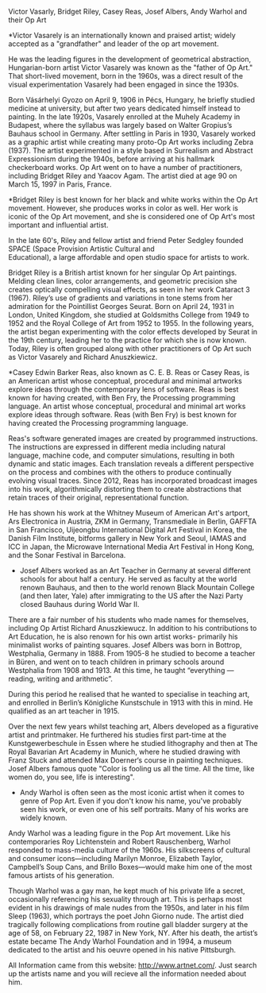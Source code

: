 Victor Vasarly, Bridget Riley, Casey Reas, Josef Albers, Andy Warhol and their Op Art

  *Victor Vasarely is an internationally known and praised artist; widely accepted as a "grandfather" and leader of the op art movement.

  He was the leading figures in the development of geometrical abstraction, Hungarian-born artist Victor Vasarely was 
known as the "father of Op Art." That short-lived movement, born in the 1960s, was a direct result of the visual 
experimentation Vasarely had been engaged in since the 1930s.

   Born Vásárhelyi Gyozo on April 9, 1906 in Pécs, Hungary, he briefly studied medicine at university, but after two years 
 dedicated himself instead to painting. In the late 1920s, Vasarely enrolled at the Muhely Academy in Budapest, where the 
 syllabus was largely based on Walter Gropius’s Bauhaus school in Germany. After settling in Paris in 1930, Vasarely worked 
 as a graphic artist while creating many proto-Op Art works including Zebra (1937). The artist experimented in a style based 
 in Surrealism and Abstract Expressionism during the 1940s, before arriving at his hallmark checkerboard works. Op Art went 
 on to have a number of practitioners, including Bridget Riley and Yaacov Agam. The artist died at age 90 on March 15, 1997 
 in Paris, France.


   *Bridget Riley is best known for her black and white works within the Op Art movement. However, she produces works in 
 color 
 as well. Her work is iconic of the Op Art movement, and she is considered one of Op Art's most important and influential 
 artist.
  
  In the late 60's, Riley and fellow artist and friend Peter Sedgley founded SPACE (Space Provision Artistic Cultural and     
 Educational), a large affordable and open studio space for artists to work.


  Bridget Riley is a British artist known for her singular Op Art paintings. Melding clean lines, color arrangements, and 
geometric precision she creates optically compelling visual effects, as seen in her work Cataract 3 (1967). Riley’s use of 
gradients and variations in tone stems from her admiration for the Pointillist Georges Seurat. Born on April 24, 1931 in 
London, United Kingdom, she studied at Goldsmiths College from 1949 to 1952 and the Royal College of Art from 1952 to 1955. 
In the following years, the artist began experimenting with the color effects developed by Seurat in the 19th century, 
leading her to the practice for which she is now known. Today, Riley is often grouped along with other practitioners of Op 
Art such as Victor Vasarely and Richard Anuszkiewicz.


  *Casey Edwin Barker Reas, also known as C. E. B. Reas or Casey Reas, is an American artist whose conceptual, procedural 
and minimal artworks explore ideas through the contemporary lens of software. Reas is best known for having created, with 
Ben Fry, the Processing programming language. An artist whose conceptual, procedural and minimal art works explore ideas 
through 
software. Reas (with Ben Fry) is best known for having created the Processing programming language.

  Reas's software generated images are created by programmed instructions. The instructions are expressed in different media 
including natural language, machine code, and computer simulations, resulting in both dynamic and static images. Each 
translation reveals a different perspective on the process and combines with the others to produce continually evolving 
visual traces. Since 2012, Reas has incorporated broadcast images into his work, algorithmically distorting them to create 
abstractions that retain traces of their original, representational function.

  He has shown his work at the Whitney Museum of American Art's artport, Ars Electronica in Austria, ZKM in Germany, 
Transmediale in Berlin, GAFFTA in San Francisco, Uijeongbu International Digital Art Festival in Korea, the Danish Film 
Institute, bitforms gallery in New York and Seoul, IAMAS and ICC in Japan, the Microwave International Media Art Festival in 
Hong Kong, and the Sonar Festival in Barcelona.


  * Josef Albers worked as an Art Teacher in Germany at several different schools for about half a century. He served as 
faculty at the world renown Bauhaus, and then to the world renown Black Mountain College (and then later, Yale) after 
immigrating to the US after the Nazi Party closed Bauhaus during World War II.

  There are a fair number of his students who made names for themselves, including Op Artist Richard Anuszkiewucz. In 
addition to his contributions to Art Education, he is also renown for his own artist works- primarily his minimalist works 
of painting squares. Josef Albers was born in Bottrop, Westphalia, Germany in 1888. From 1905-8 he studied to become a 
teacher in Büren, and went on to teach children in primary schools around Westphalia from 1908 and 1913. At this time, he 
taught “everything — reading, writing and arithmetic”.

  During this period he realised that he wanted to specialise in teaching art, and enrolled in Berlin’s Königliche 
Kunstschule in 1913 with this in mind. He qualified as an art teacher in 1915.

  Over the next few years whilst teaching art, Albers developed as a figurative artist and printmaker. He furthered his 
studies first part-time at the Kunstgewerbeschule in Essen where he studied lithography and then at The Royal Bavarian Art 
Academy in Munich, where he studied drawing with Franz Stuck and attended Max Doerner‘s course in painting techniques.
Josef Albers famous quote "Color is fooling us all the time. All the time, like women do, you see, life is interesting".


  * Andy Warhol is often seen as the most iconic artist when it comes to genre of Pop Art. Even if you don't know his name, 
you've probably seen his work, or even one of his self portraits. Many of his works are widely known.

  Andy Warhol was a leading figure in the Pop Art movement. Like his contemporaries Roy Lichtenstein and Robert Rauschenberg, Warhol responded to mass-media culture of the 1960s. His silkscreens of cultural and consumer icons—including Marilyn Monroe, Elizabeth Taylor, Campbell’s Soup Cans, and Brillo Boxes—would make him one of the most famous artists of his generation.
  
   Though Warhol was a gay man, he kept much of his private life a secret, occasionally referencing his sexuality through 
art. This is perhaps most evident in his drawings of male nudes from the 1950s, and later in his film Sleep (1963), which 
portrays the poet John Giorno nude. The artist died tragically following complications from routine gall bladder surgery at 
the age of 58, on February 22, 1987 in New York, NY. After his death, the artist’s estate became The Andy Warhol Foundation 
and in 1994, a museum dedicated to the artist and his oeuvre opened in his native Pittsburgh.


All Information came from this website: http://www.artnet.com/. Just search up the artists name and you will recieve all the information needed about him.


  

